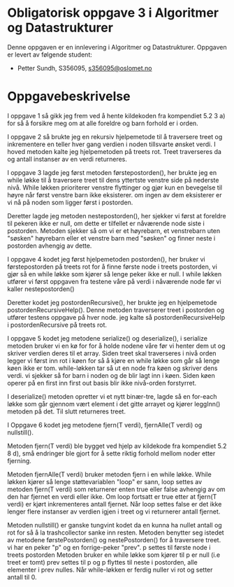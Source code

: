 # Obligatorisk oppgave 3 i Algoritmer og Datastrukturer

Denne oppgaven er en innlevering i Algoritmer og Datastrukturer. 
Oppgaven er levert av følgende student:
* Petter Sundh, S356095, s356095@oslomet.no


# Oppgavebeskrivelse

I oppgave 1 så gikk jeg frem ved å hente kildekoden fra kompendiet 5.2 3 a) for så å forsikre meg om at alle foreldre og barn forhold er i orden.

I oppgave 2 så brukte jeg en rekursiv hjelpemetode til å traversere treet og inkrementere en teller hver gang verdien i noden tillsvarte ønsket verdi.
I hoved metoden kalte jeg hjelpemetoden på treets rot. Treet traverseres da og antall instanser av en verdi returneres.

I oppgave 3 lagde jeg først metoden førstepostorden(), her brukte jeg en while løkke til å traversere treet til dens yttertste venstre side på nederste nivå.
While løkken prioriterer venstre flyttinger og gjør kun en bevegelse til høyre når først venstre barn ikke eksisterer. om ingen av dem eksisterer er vi nå på
noden som ligger først i postorden.

Deretter lagde jeg metoden nestepostorden(), her sjekker vi først at foreldre til pekeren ikke er null, om dette er tilfellet er nåværende node siste i postorden.
Metoden sjekker så om vi er et høyrebarn, et venstrebarn uten "søsken" høyrebarn eller et venstre barn med "søsken" og finner neste i postorden avhengig av dette.

I oppgave 4 kodet jeg først hjelpemetoden postorden(), her bruker vi førstepostorden på treets rot for å finne første node i treets postorden, vi gjør så en 
while løkke som kjører så lenge peker ikke er null. I while løkken utfører vi først oppgaven fra testene våre på verdi i nåværende node før vi kaller nestepostorden()

Deretter kodet jeg postordenRecursive(), her brukte jeg en hjelpemetode postordenRecursiveHelp(). Denne metoden traverserer treet i postorden og utfører testens oppgave på hver node.
jeg kalte så postordenRecursiveHelp i postordenRecursive på treets rot.

I oppgave 5 kodet jeg metodene serialize() og deserialize(), i serialize metoden bruker vi en kø for for å holde nodene våre før vi henter dem ut og skriver verdien deres til et array.
Siden treet skal traverseres i nivå orden legger vi først inn rot i køen for så å kjøre en while løkke som går så lenge køen ikke er tom. while-løkken tar så ut en node fra køen og skriver dens verdi.
vi sjekker så for barn i noden og de blir lagt inn i køen. Siden køen operer på en first inn first out basis blir ikke nivå-orden forstyrret.

I deserialize() metoden opretter vi et nytt binær-tre, lagde så en for-each løkke som går gjennom vært element i det gitte arrayet og kjører leggInn() metoden på det.
Til slutt returneres treet.

I Oppgave 6 kodet jeg metodene fjern(T verdi), fjernAlle(T verdi) og nullstill().

Metoden fjern(T verdi) ble bygget ved hjelp av kildekode fra kompendiet 5.2 8 d), små endringer ble gjort for å sette riktig forhold mellom noder etter fjerning.

Metoden fjernAlle(T verdi) bruker metoden fjern i en while løkke. While løkken kjører så lenge støttevariablen "loop" er sann, loop settes av metoden fjern(T verdi)
som returnerer enten true eller false avhengig av om den har fjernet en verdi eller ikke. Om loop fortsatt er true etter at fjern(T verdi) er kjørt inkrementeres
antall fjernet. Når loop settes false er det ikke lenger flere instanser av verdien igjen i treet og vi returnerer antall fjernet.

Metoden nullstill() er ganske tungvint kodet da en kunna ha nullet antall og rot for så å la trashcollector sanke inn resten. 
Metoden benytter seg istedet av metodene førstePostorden() og nestePostorden() for å traversere treet. vi har en peker "p" og en forrige-peker "prev". p settes til første node i treets postorden
Metoden bruker en while løkke som kjører til p er null (i.e treet er tomt) prev settes til p og p flyttes til neste i postorden, alle elementer i prev nulles.
Når while-løkken er ferdig nuller vi rot og setter antall til 0.